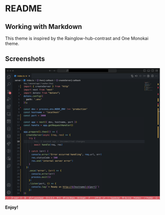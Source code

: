 # README

## Working with Markdown

This theme is inspired by the Rainglow-hub-contrast and One Monokai theme.

## Screenshots

![HTML screenshot](screenshot.png)

**Enjoy!**
